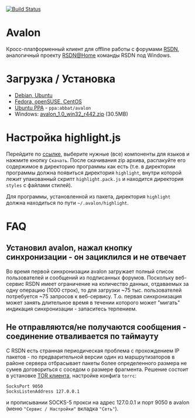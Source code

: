 [![Build Status](https://secure.travis-ci.org/abbat/avalon.png?branch=master)](http://travis-ci.org/abbat/avalon)

# Avalon

Кросс-платформенный клиент для offline работы с форумами [RSDN](http://www.rsdn.ru/projects/janus/article/article.xml), аналогичный проекту [RSDN@Home](http://www.rsdn.ru/projects/janus/article/article.xml) команды RSDN под Windows.

# Загрузка / Установка

* [Debian, Ubuntu](http://software.opensuse.org/download.html?project=home:antonbatenev:avalon&package=avalon)
* [Fedora, openSUSE, CentOS](http://software.opensuse.org/download.html?project=home:antonbatenev:avalon&package=avalon)
* [Ubuntu PPA](https://launchpad.net/~abbat/+archive/ubuntu/avalon) - `ppa:abbat/avalon`
* Windows: [avalon_1.0_win32_r442.zip](https://yadi.sk/d/8gpACnzAdxMr3) (30.5MB)

# Настройка highlight.js

Перейдите по [ссылке](http://highlightjs.org/download/), выберите нужные (все) компоненты для языков и нажмите кнопку `Скачать`. После скачивания zip архива, распакуйте его содержимое в директорию программы как есть (т.е. в директории программы должна появиться директория `highlight`, внутри которой лежит упакованный скрипт `highlight.pack.js` и находится директория `styles` с файлами стилей).

Для программы, установленной из пакета, директория `highlight` должна находиться по пути `~/.avalon/highlight`.

# FAQ

## Установил avalon, нажал кнопку синхронизации - он зациклился и не отвечает

Во время первой синхронизации avalon загружает полный список пользователей и сообщений из подписанных форумов. Поскольку веб-сервис RSDN имеет ограничение на количество данных, отдаваемых за одну операцию (1000 строк), то для загрузки ~75 тыс. пользователей потребуется ~75 запросов к веб-сервису. Т.о. первая синхронизация может занять длительное время в течении которого может "мигать" индикация синхронизации - запаситесь терпением.

## Не отправляются/не получаются сообщения - соединение отваливается по таймауту

С RSDN есть странная периодическая проблема с прохождением IP пакетов - по предварительной версии один из маршрутизаторов в районе сервера отбрасывает пакеты более определенного размера не сумев договориться с соседом о размере фрагмента. Решение состоит в установке [TOR клиента](http://ru.wikipedia.org/wiki/TOR), настройке конфига `torrc`:

```
SocksPort 9050
SocksListenAddress 127.0.0.1
```

и прописывании SOCKS-5 прокси на адрес 127.0.0.1 и порт 9050 в avalon (меню `"Сервис / Настройки"` вкладка `"Сеть"`).
